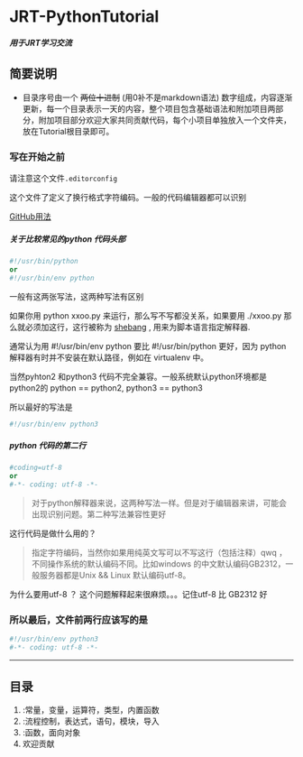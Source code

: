 # JRT-PythonTutorial
**_用于JRT学习交流_**
## 简要说明
- 目录序号由一个 ~~两位十进制~~ (用0补不是markdown语法) 数字组成，内容逐渐更新，每一个目录表示一天的内容，整个项目包含基础语法和附加项目两部分，附加项目部分欢迎大家共同贡献代码，每个小项目单独放入一个文件夹，放在Tutorial根目录即可。

### 写在开始之前

请注意这个文件`.editorconfig`

这个文件了定义了换行格式字符编码。一般的代码编辑器都可以识别


[GitHub用法](./blob/master/01/GithubTutorial.md)

##### 关于比较常见的python 代码头部
```python
#!/usr/bin/python
or
#!/usr/bin/env python
```
一般有这两张写法，这两种写法有区别

如果你用 python xxoo.py 来运行，那么写不写都没关系，如果要用 ./xxoo.py 那么就必须加这行，这行被称为 [shebang](https://zh.wikipedia.org/wiki/Shebang) , 用来为脚本语言指定解释器.

通常认为用 #!/usr/bin/env python 要比 #!/usr/bin/python 更好，因为 python 解释器有时并不安装在默认路径，例如在 virtualenv 中。

当然pyhton2 和python3 代码不完全兼容。一般系统默认python环境都是python2的  python == python2, python3 == python3

所以最好的写法是

```python
#!/usr/bin/env python3
```

##### python 代码的第二行
```python
#coding=utf-8
or
#-*- coding: utf-8 -*-
```
> 对于python解释器来说，这两种写法一样。但是对于编辑器来讲，可能会出现识别问题。第二种写法兼容性更好

这行代码是做什么用的？

> 指定字符编码，当然你如果用纯英文写可以不写这行（包括注释）qwq ， 不同操作系统的默认编码不同。比如windows 的中文默认编码GB2312，一般服务器都是Unix && Linux 默认编码utf-8。

为什么要用utf-8 ？ 这个问题解释起来很麻烦。。。记住utf-8 比 GB2312 好


### 所以最后，文件前两行应该写的是

```python
#!/usr/bin/env python3
#-*- coding: utf-8 -*-
```

***

## 目录
1. :常量，变量，运算符，类型，内置函数
2. :流程控制，表达式，语句，模块，导入
3. :函数，面向对象
4.  欢迎贡献
